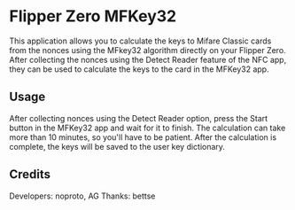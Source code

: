 # Flipper Zero MFKey32

This application allows you to calculate the keys to Mifare Classic cards from the nonces using the MFkey32 algorithm directly on your Flipper Zero. After collecting the nonces using the Detect Reader feature of the NFC app, they can be used to calculate the keys to the card in the MFKey32 app.

## Usage

After collecting nonces using the Detect Reader option, press the Start button in the MFKey32 app and wait for it to finish. The calculation can take more than 10 minutes, so you'll have to be patient. After the calculation is complete, the keys will be saved to the user key dictionary.

## Credits

Developers: noproto, AG
Thanks: bettse
